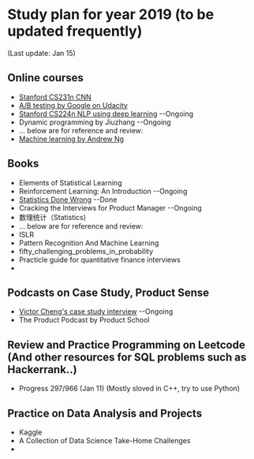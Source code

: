 # Study plan for year 2019 (to be updated frequently)
(Last update: Jan 15)

## Online courses
- [Stanford CS231n CNN](http://cs231n.stanford.edu/)
- [A/B testing by Google on Udacity](https://eu.udacity.com/course/ab-testing--ud257) 
- [Stanford CS224n NLP using deep learning](http://web.stanford.edu/class/cs224n/) --Ongoing
- Dynamic programming by Jiuzhang --Ongoing
- ... below are for reference and review:
- [Machine learning by Andrew Ng](https://www.coursera.org/learn/machine-learning)


## Books
- Elements of Statistical Learning
- Reinforcement Learning: An Introduction --Ongoing
- [Statistics Done Wrong](https://www.statisticsdonewrong.com/) --Done
- Cracking the Interviews for Product Manager --Ongoing
- 数理统计（Statistics)
- ... below are for reference and review:
- ISLR
- Pattern Recognition And Machine Learning
- fifty_challenging_problems_in_probability
- Practicle guide for quantitative finance interviews
- 

## Podcasts on Case Study, Product Sense
- [Victor Cheng's case study interview](https://www.ximalaya.com/shangye/6414597/) --Ongoing
- The Product Podcast by Product School

## Review and Practice Programming on Leetcode (And other resources for SQL problems such as Hackerrank..)
- Progress 297/966 (Jan 11) (Mostly sloved in C++, try to use Python)

## Practice on Data Analysis and Projects
- Kaggle
- A Collection of Data Science Take-Home Challenges
- 
